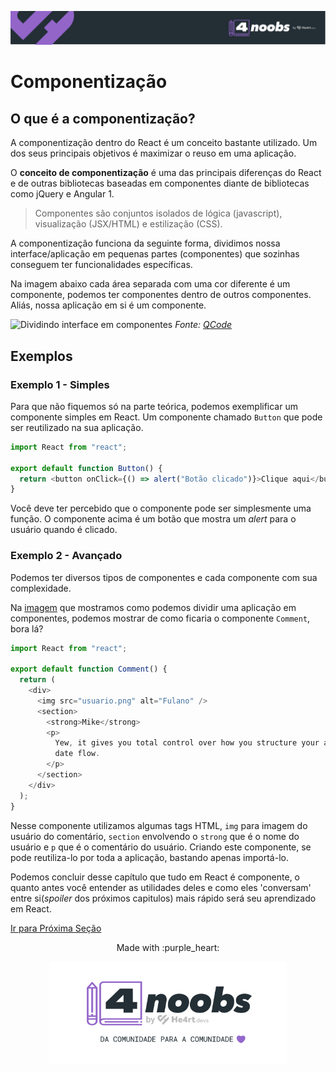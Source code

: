 <p align="center">
  <a href="https://github.com/he4rt/4noobs" target="_blank">
    <img src="../../assets/global/header-4noobs.svg">
  </a>
</p>

# Componentização

## O que é a componentização?

A componentização dentro do React é um conceito bastante utilizado. Um dos seus principais objetivos é maximizar o reuso em uma aplicação.

O **conceito de componentização** é uma das principais diferenças do React e de outras bibliotecas baseadas em componentes diante de bibliotecas como jQuery e Angular 1.

> Componentes são conjuntos isolados de lógica (javascript), visualização (JSX/HTML) e estilização (CSS).

A componentização funciona da seguinte forma, dividimos nossa interface/aplicação em pequenas partes (componentes) que sozinhas conseguem ter funcionalidades específicas.

Na imagem abaixo cada área separada com uma cor diferente é um componente, podemos ter componentes dentro de outros componentes. Aliás, nossa aplicação em si é um componente.

![Dividindo interface em componentes](https://camo.githubusercontent.com/c6c0539167806d8acd08abdfedd99cef216988f1/68747470733a2f2f69322e77702e636f6d2f7777772e71636f64652e696e2f77702d636f6e74656e742f75706c6f6164732f323031382f30372f72656163742d636f6d706f6e656e742d747265652e706e673f726573697a653d313032342532433537382673736c3d31)
*Fonte: [QCode](https://www.qcode.in/learn-react-by-creating-a-comment-app/)*

## Exemplos

### Exemplo 1 - Simples

Para que não fiquemos só na parte teórica, podemos exemplificar um componente simples em React. Um componente chamado `Button` que pode ser reutilizado na sua aplicação.

```js
import React from "react";

export default function Button() {
  return <button onClick={() => alert("Botão clicado")}>Clique aqui</button>;
}
```

Você deve ter percebido que o componente pode ser simplesmente uma função. O componente acima é um botão que mostra um _alert_ para o usuário quando é clicado.

### Exemplo 2 - Avançado

Podemos ter diversos tipos de componentes e cada componente com sua complexidade.

Na [imagem](#Dividindo-interface-em-componentes) que mostramos como podemos dividir uma aplicação em componentes, podemos mostrar de como ficaria o componente `Comment`, bora lá?

```js
import React from "react";

export default function Comment() {
  return (
    <div>
      <img src="usuario.png" alt="Fulano" />
      <section>
        <strong>Mike</strong>
        <p>
          Yew, it gives you total control over how you structure your app and
          date flow.
        </p>
      </section>
    </div>
  );
}
```

Nesse componente utilizamos algumas tags HTML, `img` para imagem do usuário do comentário, `section` envolvendo o `strong` que é o nome do usuário e `p` que é o comentário do usuário. Criando este componente, se pode reutiliza-lo por toda a aplicação, bastando apenas importá-lo.

Podemos concluir desse capítulo que tudo em React é componente, o quanto antes você entender as utilidades deles e como eles 'conversam' entre si(_spoiler_ dos próximos capitulos) mais rápido será seu aprendizado em React.

[Ir para Próxima Seção](./4-JSX%20e%20Babel.md)

<p align="center">Made with :purple_heart:</p>

<p align="center">
  <a href="https://github.com/he4rt/4noobs" target="_blank">
    <img src="../../assets/global/footer-4noobs.svg" width="380">
  </a>
</p>
